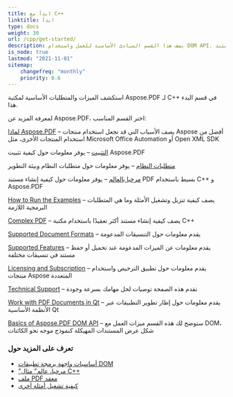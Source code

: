 ```yaml
---
title: ابدأ مع C++
linktitle: ابدأ
type: docs
weight: 30
url: /cpp/get-started/
description: يصف هذا القسم المبادئ الأساسية للعمل واستخدام DOM API. كما يعرض أمثلة بسيطة ومعقدة لإنشاء مستند PDF باستخدام C++.
is_node: true
lastmod: "2021-11-01"
sitemap:
    changefreq: "monthly"
    priority: 0.6
---
```


استكشف الميزات والمتطلبات الأساسية لمكتبة Aspose.PDF لـ C++ في قسم البدء هذا.

لمعرفة المزيد عن Aspose.PDF، اختر القسم المناسب:

[لماذا Aspose.PDF](/pdf/cpp/why-aspose-pdf/) – يصف الأسباب التي قد تجعل استخدام منتجات Aspose أفضل من استخدام المنتجات الأخرى، مثل Microsoft Office Automation أو Open XML SDK

[التثبيت](/pdf/cpp/installation/) – يوفر معلومات حول كيفية تثبيت Aspose.PDF

[متطلبات النظام](/pdf/cpp/system-requirements/) – يوفر معلومات حول متطلبات النظام وبيئة التطوير

[مرحبا بالعالم](/pdf/cpp/hello-world-example/) – يوفر معلومات حول كيفية إنشاء مستند PDF بسيط باستخدام C++ و Aspose.PDF

[How to Run the Examples](/pdf/cpp/how-to-run-other-examples/) – يصف كيفية تنزيل وتشغيل الأمثلة وما هي المتطلبات البرمجية اللازمة

[Complex PDF](/pdf/cpp/complex-pdf-example/) – يصف كيفية إنشاء مستند أكثر تعقيدًا باستخدام مكتبة C++

[Supported Document Formats](/pdf/cpp/supported-file-formats/) – يقدم معلومات حول التنسيقات المدعومة

[Supported Features](/pdf/cpp/key-features/) – يقدم معلومات عن الميزات المدعومة عند تحميل أو حفظ مستند في تنسيقات مختلفة

[Licensing and Subscription](/pdf/cpp/licensing/) – يقدم معلومات حول تطبيق الترخيص واستخدام منتجات Aspose المتعددة

[Technical Support](/pdf/cpp/technical-support/) – تقدم هذه الصفحة توصيات لحل مهامك بسرعة وجودة

[Work with PDF Documents in Qt](/pdf/cpp/work-with-pdf-documents-in-qt/) – يقدم معلومات حول إطار تطوير التطبيقات عبر الأنظمة الأساسية Qt

[Basics of Aspose.PDF DOM API](/pdf/cpp/basics-of-dom-api/) – ستوضح لك هذه القسم ميزات العمل مع DOM، شكل عرض المستندات المهيكلة كنموذج موجه نحو الكائنات
### تعرف على المزيد حول

- [أساسيات واجهة برمجة تطبيقات DOM](/pdf/cpp/basics-of-dom-api/)
- ["مرحبا، عالم" مثال C++](/pdf/cpp/hello-world-example/)
- [ملف PDF معقد](/pdf/cpp/complex-pdf-example/)
- [كيفية تشغيل أمثلة أخرى](/pdf/cpp/how-to-run-other-examples/)